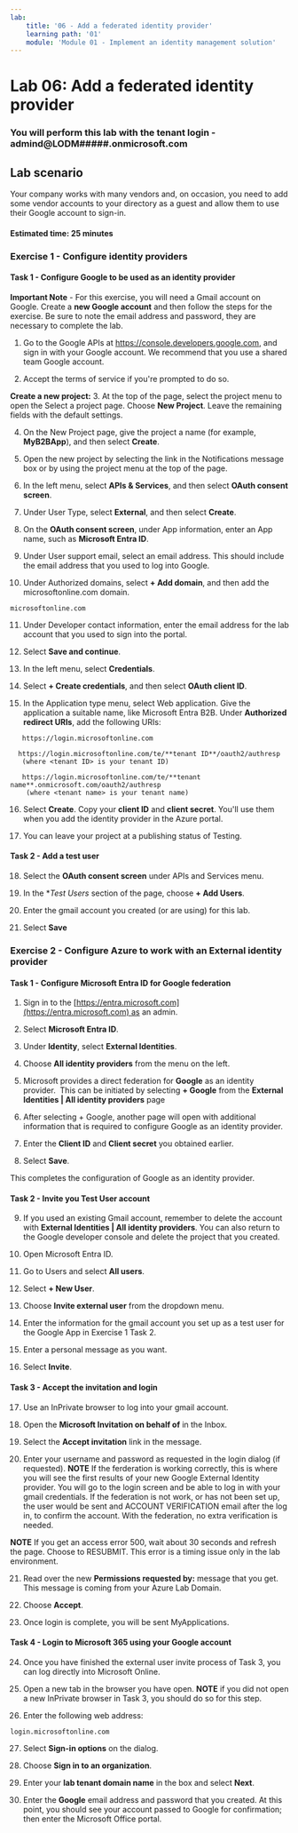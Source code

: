 ```yaml
---
lab:
    title: '06 - Add a federated identity provider'
    learning path: '01'
    module: 'Module 01 - Implement an identity management solution'
---
```


# Lab 06: Add a federated identity provider

### You will perform this lab with the tenant login - admind@LODM#####.onmicrosoft.com

## Lab scenario

Your company works with many vendors and, on occasion, you need to add some vendor accounts to your directory as a guest and allow them to use their Google account to sign-in.

#### Estimated time: 25 minutes

### Exercise 1 - Configure identity providers

#### Task 1 - Configure Google to be used as an identity provider

**Important Note** - For this exercise, you will need a Gmail account on Google. Create a **new Google account** and then follow the steps for the exercise.  Be sure to note the email address and password, they are necessary to complete the lab.

1. Go to the Google APIs at https://console.developers.google.com, and sign in with your Google account. We recommend that you use a shared team Google account.

2. Accept the terms of service if you're prompted to do so.

**Create a new project:**
3. At the top of the page, select the project menu to open the Select a project page. Choose **New Project**.  Leave the remaining fields with the default settings.

4. On the New Project page, give the project a name (for example, **MyB2BApp**), and then select **Create**.

5. Open the new project by selecting the link in the Notifications message box or by using the project menu at the top of the page.

6. In the left menu, select **APIs & Services**, and then select **OAuth consent screen**.

7. Under User Type, select **External**, and then select **Create**.

8. On the **OAuth consent screen**, under App information, enter an App name, such as **Microsoft Entra ID**.

9. Under User support email, select an email address. This should include the email address that you used to log into Google.

10. Under Authorized domains, select **+ Add domain**, and then add the microsoftonline.com domain.

   ```
   microsoftonline.com
   ```

11. Under Developer contact information, enter the email address for the lab account that you used to sign into the portal.

12. Select **Save and continue**.

13. In the left menu, select **Credentials**.

14. Select **+ Create credentials**, and then select **OAuth client ID**.

15. In the Application type menu, select Web application. Give the application a suitable name, like Microsoft Entra B2B. Under **Authorized redirect URIs**, add the following URIs:

   ```
      https://login.microsoftonline.com
   ```
      https://login.microsoftonline.com/te/**tenant ID**/oauth2/authresp
       (where <tenant ID> is your tenant ID)
   ```
      https://login.microsoftonline.com/te/**tenant name**.onmicrosoft.com/oauth2/authresp
       (where <tenant name> is your tenant name)
   ```

16. Select **Create**. Copy your **client ID** and **client secret**. You'll use them when you add the identity provider in the Azure portal.

17. You can leave your project at a publishing status of Testing.

#### Task 2 - Add a test user
18. Select the **OAuth consent screen** under APIs and Services menu.

19. In the **Test Users* section of the page, choose **+ Add Users**.

20. Enter the gmail account you created (or are using) for this lab.

21. Select **Save**


### Exercise 2 - Configure Azure to work with an External identity provider

#### Task 1 - Configure Microsoft Entra ID for Google federation
1. Sign in to the [https://entra.microsoft.com](https://entra.microsoft.com) as an admin.

2. Select **Microsoft Entra ID**.

3. Under **Identity**, select **External Identities**.

4. Choose **All identity providers** from the menu on the left.

5. Microsoft provides a direct federation for **Google** as an identity provider.  This can be initiated by selecting **+ Google** from the **External Identities | All identity providers** page
 
6. After selecting + Google, another page will open with additional information that is required to configure Google as an identity provider.  

7. Enter the **Client ID** and **Client secret** you obtained earlier.

8. Select **Save**.

This completes the configuration of Google as an identity provider.

#### Task 2 - Invite you Test User account
9. If you used an existing Gmail account, remember to delete the account with **External Identities | All identity providers**. You can also return to the Google developer console and delete the project that you created.

10. Open Microsoft Entra ID.

11. Go to Users and select **All users**.

12. Select **+ New User**.

13. Choose **Invite external user** from the dropdown menu.

14. Enter the information for the gmail account you set up as a test user for the Google App in Exercise 1 Task 2.

15. Enter a personal message as you want.

16. Select **Invite**.

#### Task 3 - Accept the invitation and login
17. Use an InPrivate browser to log into your gmail account.

18. Open the **Microsoft Invitation on behalf of** in the Inbox.

19. Select the **Accept invitation** link in the message.

20. Enter your username and password as requested in the login dialog (if requested).
   **NOTE** If the ferderation is working correctly, this is where you will see the first results of your new Google External Identity provider.  You will go to the login screen and be able to log in with your gmail credentials.  If the federation is not work, or has not been set up, the user would be sent and ACCOUNT VERIFICATION email after the log in, to confirm the account.  With the federation, no extra verification is needed.

   **NOTE** If you get an access error 500, wait about 30 seconds and refresh the page.  Choose to RESUBMIT.  This error is a timing issue only in the lab environment.

21. Read over the new **Permissions requested by:** message that you get.  This message is coming from your Azure Lab Domain.

22. Choose **Accept**.

23. Once login is complete, you will be sent MyApplications.

#### Task 4 - Login to Microsoft 365 using your Google account
24. Once you have finished the external user invite process of Task 3, you can log directly into Microsoft Online.

25. Open a new tab in the browser you have open.
   **NOTE** if you did not open a new InPrivate browser in Task 3, you should do so for this step.

26. Enter the following web address:

   ```
   login.microsoftonline.com
   ```

27. Select **Sign-in options** on the dialog.
 
28. Choose **Sign in to an organization**.

29. Enter your **lab tenant domain name** in the box and select **Next**.

30. Enter the **Google** email address and password that you created.
At this point, you should see your account passed to Google for confirmation; then enter the Microsoft Office portal.
